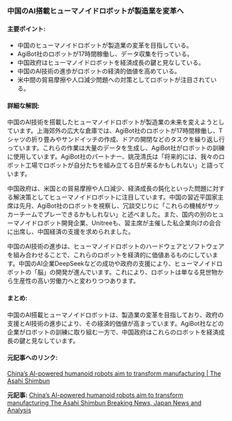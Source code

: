 ### 中国のAI搭載ヒューマノイドロボットが製造業を変革へ

#### 主要ポイント:
- 中国のヒューマノイドロボットが製造業の変革を目指している。
- AgiBot社のロボットが17時間稼働し、データ収集を行っている。
- 中国政府はヒューマノイドロボットを経済成長の鍵と見なしている。
- 中国のAI技術の進歩がロボットの経済的価値を高めている。
- 米中間の貿易摩擦や人口減少問題への対策としてロボットが注目されている。

#### 詳細な解説:
中国のAI技術を搭載したヒューマノイドロボットが製造業の未来を変えようとしています。上海郊外の広大な倉庫では、AgiBot社のロボットが17時間稼働し、Tシャツの折り畳みやサンドイッチの作成、ドアの開閉などのタスクを繰り返し行っています。これらの作業は大量のデータを生成し、AgiBot社がロボットの訓練に使用しています。AgiBot社のパートナー、姚茂清氏は「将来的には、我々のロボット工場でロボットが自分たちを組み立てる日が来るかもしれない」と語っています。

中国政府は、米国との貿易摩擦や人口減少、経済成長の鈍化といった問題に対する解決策としてヒューマノイドロボットに注目しています。中国の習近平国家主席は先月、AgiBot社のロボットを視察し、冗談交じりに「これらの機械がサッカーチームでプレーできるかもしれない」と述べました。また、国内の別のヒューマノイドロボット開発企業、Unitreeも、習主席が主催した私企業向けの会合に出席し、中国経済の支援を求められました。

中国のAI技術の進歩は、ヒューマノイドロボットのハードウェアとソフトウェアを組み合わせることで、これらのロボットを経済的に価値あるものにしています。中国のAI企業DeepSeekなどの成功や政府の支援により、ヒューマノイドロボットの「脳」の開発が進んでいます。これにより、ロボットは単なる見世物から生産性の高い労働力へと変わりつつあります。

#### まとめ:
中国のAI搭載ヒューマノイドロボットは、製造業の変革を目指しており、政府の支援とAI技術の進歩により、その経済的価値が高まっています。AgiBot社などの企業がロボットの訓練に取り組む一方で、中国政府はこれらのロボットを経済成長の鍵と見なしています。

#### 元記事へのリンク:
[China’s AI-powered humanoid robots aim to transform manufacturing | The Asahi Shimbun](https://www.asahi.com/ajw/articles/15000000)

**元記事:** [China’s AI-powered humanoid robots aim to transform manufacturing The Asahi Shimbun Breaking News, Japan News and Analysis](https://www.asahi.com/ajw/articles/15760007)